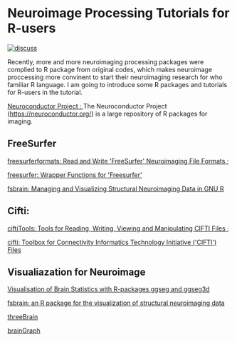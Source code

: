 # Neuroimage Processing Tutorials for  R-users

<td><a href="https://github.com/donghui1119/SEW_Brain_Entropy/discussions"><img alt="discuss" src="https://camo.githubusercontent.com/e406a82ccda7bcf2a0fcef447975af40b3eeaa28255fd2a5dac02c3f0def5e86/68747470733a2f2f696d672e736869656c64732e696f2f62616467652f4769744875622d44697363757373696f6e732d677265656e3f6c6f676f3d676974687562" data-canonical-src="https://img.shields.io/badge/GitHub-Discussions-green?logo=github" style="max-width: 100%;"></a></td>


Recently, more and more neuroimaging processing packages were complied to R package from original codes, which makes neuroimage proccessing more convinent to start their neuroimaging research for who familiar R language. I am going to introduce some R packages and tutorials for R-users in the tutorial.



<a href = "https://neuroconductor.org/tutorials" > Neuroconductor Project : </a> The Neuroconductor Project (https://neuroconductor.org/) is a large repository of R packages for imaging. 


## FreeSurfer 

<a href = "https://cran.rstudio.com/web/packages/freesurferformats/index.html" >  freesurferformats: Read and Write 'FreeSurfer' Neuroimaging File Formats </a>;


<a href = "https://cran.r-project.org/web/packages/freesurfer/">  freesurfer: Wrapper Functions for 'Freesurfer' </a>


<a href = "https://cran.r-project.org/web/packages/fsbrain/vignettes/fsbrain.html" > fsbrain: Managing and Visualizing Structural Neuroimaging Data in GNU R </a>


## Cifti:  

<a href = "https://cran.r-project.org/web/packages/ciftiTools/index.html"> ciftiTools: Tools for Reading, Writing, Viewing and Manipulating CIFTI Files </a> ; 


<a href = "https://cran.rstudio.com/web/packages/cifti/index.html"> cifti: Toolbox for Connectivity Informatics Technology Initiative ('CIFTI') Files </a>


## Visualiazation for Neuroimage

<a href = "https://arxiv.org/pdf/1912.08200.pdf" > Visualisation of Brain Statistics with R-packages ggseg and ggseg3d </a>


<a href = "https://www.biorxiv.org/content/10.1101/2020.09.18.302935v1.full.pdf" > fsbrain: an R package for the visualization of
structural neuroimaging data </a>


<a href = "https://cloud.r-project.org/web/packages/threeBrain/index.html" > threeBrain </a>


<a href = "https://cwatson.github.io/files/brainGraph_UserGuide.pdf" >  brainGraph </a>





